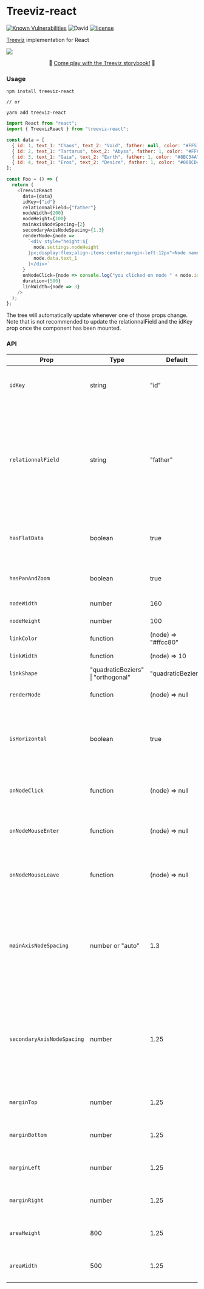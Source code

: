# Treeviz-react

[![Known Vulnerabilities](https://snyk.io/test/github/dwyl/hapi-auth-jwt2/badge.svg?targetFile=package.json)](https://snyk.io/test/github/dwyl/hapi-auth-jwt2?targetFile=package.json)
![David](https://img.shields.io/david/PierreCapo/treeviz-react)
[![license](https://badgen.now.sh/badge/license/MIT)](./LICENSE)

[Treeviz](https://github.com/PierreCapo/treeviz) implementation for React

![](https://i.imgur.com/zFKuIgC.gif)

<p align="center">
💅 <a href="https://pierrecapo.github.io/treeviz-react">Come play with the Treeviz storybook!</a> 💅
</p>

### Usage

```
npm install treeviz-react

// or

yarn add treeviz-react
```

```js
import React from "react";
import { TreevizReact } from "treeviz-react";

const data = [
  { id: 1, text_1: "Chaos", text_2: "Void", father: null, color: "#FF5722" },
  { id: 2, text_1: "Tartarus", text_2: "Abyss", father: 1, color: "#FFC107" },
  { id: 3, text_1: "Gaia", text_2: "Earth", father: 1, color: "#8BC34A" },
  { id: 4, text_1: "Eros", text_2: "Desire", father: 1, color: "#00BCD4" }
];

const Foo = () => {
  return (
    <TreevizReact
      data={data}
      idKey={"id"}
      relationnalField={"father"}
      nodeWidth={200}
      nodeHeight={100}
      mainAxisNodeSpacing={2}
      secondaryAxisNodeSpacing={1.3}
      renderNode={node =>
        `<div style="height:${
          node.settings.nodeHeight
        }px;display:flex;align-items:center;margin-left:12px">Node name: ${
          node.data.text_1
        }</div>`
      }
      onNodeClick={node => console.log("you clicked on node " + node.id)}
      duration={500}
      linkWidth={node => 3}
    />
  );
};
```

The tree will automatically update whenever one of those props change. Note that is not recommended to update the relationnalField and the idKey prop once the component has been mounted.

### API

| Prop                       | Type                               | Default             | Definition                                                                                                                                                                         |
| -------------------------- | ---------------------------------- | ------------------- | ---------------------------------------------------------------------------------------------------------------------------------------------------------------------------------- |
| `idKey`                    | string                             | "id"                | The unique identifier field in the dataset representing the node                                                                                                                   |
| `relationnalField`         | string                             | "father"            | In case of flat dataset, usually the relationnal field between each node is the field representing the father of the node, linking it to the id of the field. (See example below). |
| `hasFlatData`              | boolean                            | true                | Specify whether the data passed to the tree is flat or already hierarchical                                                                                                        |
| `hasPanAndZoom`            | boolean                            | true                | Toggle the ability to pan and zoom the tree                                                                                                                                        |
| `nodeWidth`                | number                             | 160                 | Width of a node in px                                                                                                                                                              |
| `nodeHeight`               | number                             | 100                 | Height of a node in px                                                                                                                                                             |
| `linkColor`                | function                           | (node) => "#ffcc80" | Color of the link                                                                                                                                                                  |
| `linkWidth`                | function                           | (node) => 10        | Width of the link                                                                                                                                                                  |
| `linkShape`                | "quadraticBeziers" \| "orthogonal" | "quadraticBeziers"  | Shape of the link                                                                                                                                                                  |
| `renderNode`               | function                           | (node) => null      | HTML template for every node                                                                                                                                                       |
| `isHorizontal`             | boolean                            | true                | Direction of the tree. If true, the tree expands from left to right. If false, it goes from top to bottom                                                                          |
| `onNodeClick`              | function                           | (node) => null      | Function handling the event when someone click on it                                                                                                                               |
| `onNodeMouseEnter`         | function                           | (node) => null      | Function handling the event when someone hover a node                                                                                                                              |
| `onNodeMouseLeave`         | function                           | (node) => null      | Function handling the event when the mouse pointer leaves a node                                                                                                                   |
| `mainAxisNodeSpacing`      | number or "auto"                   | 1.3                 | Set the distance in pixels between two depths in the tree. If the value is `auto` it will automatically display the tree to fit the size of the container.                         |
| `secondaryAxisNodeSpacing` | number                             | 1.25                | Set the distance between nodes in the same level as a coefficient of node dimensions. Recommended to have the value superior to 1                                                  |
| `marginTop`                | number                             | 1.25                | Set the margin between the SVG element and the tree                                                                                                                                |
| `marginBottom`             | number                             | 1.25                | Set the margin between the SVG element and the tree                                                                                                                                |
| `marginLeft`               | number                             | 1.25                | Set the margin between the SVG element and the tree                                                                                                                                |
| `marginRight`              | number                             | 1.25                | Set the margin between the SVG element and the tree                                                                                                                                |
| `areaHeight`               | 800                                | 1.25                | The height of the area that displays the tree                                                                                                                                      |
| `areaWidth`                | 500                                | 1.25                | the width of the area that displays the tree                                                                                                                                       |
